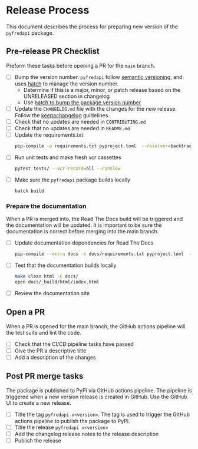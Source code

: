 # Release Process

This document describes the process for preparing new version of the `pyfredapi` package.

## Pre-release PR Checklist

Preform these tasks before opening a PR for the `main` branch.

- [ ] Bump the version number. `pyfredapi` follow [semantic versioning](https://semver.org/spec/v2.0.0.html), and uses [hatch](https://hatch.pypa.io/latest/) to manage the version number.
    - Determine if this is a major, minor, or patch release based on the UNRELEASED section in changelog
    - Use [hatch to bump the package version number](https://hatch.pypa.io/latest/version/#updating)
- [ ] Update the `CHANGELOG.md` file with the changes for the new release. Follow the [keepachangelog](https://keepachangelog.com/en/1.0.0/) guidelines.
- [ ] Check that no updates are needed in `CONTRIBUTING.md`
- [ ] Check that no updates are needed in `README.md`
- [ ] Update the requirements.txt
    ```bash
    pip-compile -o requirements.txt pyproject.toml  --resolver=backtracking
    ```
- [ ] Run unit tests and make fresh vcr cassettes
    ```bash
    pytest tests/ --vcr-record=all --runslow
    ```
- [ ] Make sure the `pyfredapi` package builds locally
    ```bash
    hatch build
    ```

### Prepare the documentation

When a PR is merged into, the Read The Docs build will be triggered and the documentation will be updated. It is important to be sure the documentation is correct before merging into the main branch.

- [ ] Update documentation dependencies for Read The Docs
    ```bash
    pip-compile --extra docs -o docs/requirements.txt pyproject.toml  --resolver=backtracking
    ```
- [ ] Test that the documentation builds locally
    ```bash
    make clean html -C docs/
    open docs/_build/html/index.html
    ```
- [ ] Review the documentation site

## Open a PR

When a PR is opened for the main branch, the GitHub actions pipeline will the test suite and lint the code.

- [ ] Check that the CI/CD pipeline tasks have passed
- [ ] Give the PR a descriptive title
- [ ] Add a description of the changes

## Post PR merge tasks

The package is published to PyPi via GitHub actions pipeline. The pipeline is triggered when a new version release is created in GitHub. Use the GitHub UI to create a new release.

- [ ] Title the tag `pyfredapi-v<version>`. The tag is used to trigger the GitHub actions pipeline to publish the package to PyPi.
- [ ] Title the release `pyfredapi v<version>`
- [ ] Add the changelog release notes to the release description
- [ ] Publish the release
